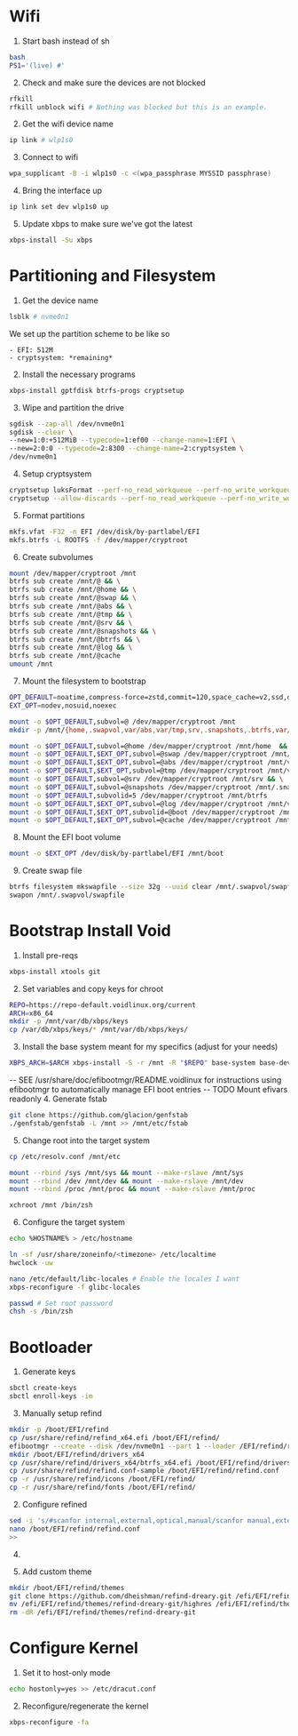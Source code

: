# Wifi
1. Start bash instead of sh
```bash
bash
PS1='(live) #'
```
2. Check and make sure the devices are not blocked
```bash
rfkill
rfkill unblock wifi # Nothing was blocked but this is an example.
```
2. Get the wifi device name
```bash
ip link # wlp1s0
```
3. Connect to wifi
```bash
wpa_supplicant -B -i wlp1s0 -c <(wpa_passphrase MYSSID passphrase)
```
4. Bring the interface up
```bash
ip link set dev wlp1s0 up
```
5. Update xbps to make sure we've got the latest
```bash
xbps-install -Su xbps
```
# Partitioning and Filesystem
1. Get the device name
```bash
lsblk # nvme0n1
```
We set up the partition scheme to be like so
```
- EFI: 512M
- cryptsystem: *remaining*
```
2. Install the necessary programs
```bash
xbps-install gptfdisk btrfs-progs cryptsetup
```
3. Wipe and partition the drive
```bash
sgdisk --zap-all /dev/nvme0n1
sgdisk --clear \
--new=1:0:+512MiB --typecode=1:ef00 --change-name=1:EFI \
--new=2:0:0 --typecode=2:8300 --change-name=2:cryptsystem \
/dev/nvme0n1
```
4. Setup cryptsystem
```bash
cryptsetup luksFormat --perf-no_read_workqueue --perf-no_write_workqueue --type luks2 --cipher aes-xts-plain64 --key-size 512 --iter-time 2000 --pbkdf argon2id --hash sha3-512 /dev/disk/by-partlabel/cryptsystem
cryptsetup --allow-discards --perf-no_read_workqueue --perf-no_write_workqueue --persistent open /dev/disk/by-partlabel/cryptsystem cryptroot
```
5. Format partitions
```bash
mkfs.vfat -F32 -n EFI /dev/disk/by-partlabel/EFI
mkfs.btrfs -L ROOTFS -f /dev/mapper/cryptroot
```
6. Create subvolumes
```bash
mount /dev/mapper/cryptroot /mnt
btrfs sub create /mnt/@ && \
btrfs sub create /mnt/@home && \
btrfs sub create /mnt/@swap && \
btrfs sub create /mnt/@abs && \
btrfs sub create /mnt/@tmp && \
btrfs sub create /mnt/@srv && \
btrfs sub create /mnt/@snapshots && \
btrfs sub create /mnt/@btrfs && \
btrfs sub create /mnt/@log && \
btrfs sub create /mnt/@cache
umount /mnt
```
7. Mount the filesystem to bootstrap
```bash
OPT_DEFAULT=noatime,compress-force=zstd,commit=120,space_cache=v2,ssd,discard=async,autodefrag
EXT_OPT=nodev,nosuid,noexec

mount -o $OPT_DEFAULT,subvol=@ /dev/mapper/cryptroot /mnt
mkdir -p /mnt/{home,.swapvol,var/abs,var/tmp,srv,.snapshots,.btrfs,var/log,boot,var/cache} # Create all the required directories

mount -o $OPT_DEFAULT,subvol=@home /dev/mapper/cryptroot /mnt/home  && \
mount -o $OPT_DEFAULT,$EXT_OPT,subvol=@swap /dev/mapper/cryptroot /mnt/.swapvol && \
mount -o $OPT_DEFAULT,$EXT_OPT,subvol=@abs /dev/mapper/cryptroot /mnt/var/abs && \
mount -o $OPT_DEFAULT,$EXT_OPT,subvol=@tmp /dev/mapper/cryptroot /mnt/var/tmp && \
mount -o $OPT_DEFAULT,subvol=@srv /dev/mapper/cryptroot /mnt/srv && \
mount -o $OPT_DEFAULT,subvol=@snapshots /dev/mapper/cryptroot /mnt/.snapshots && \
mount -o $OPT_DEFAULT,subvolid=5 /dev/mapper/cryptroot /mnt/btrfs
mount -o $OPT_DEFAULT,$EXT_OPT,subvol=@log /dev/mapper/cryptroot /mnt/var/log && \
mount -o $OPT_DEFAULT,$EXT_OPT,subvolid=@boot /dev/mapper/cryptroot /mnt/boot && \
mount -o $OPT_DEFAULT,$EXT_OPT,subvol=@cache /dev/mapper/cryptroot /mnt/var/cache
```
8. Mount the EFI boot volume
```bash
mount -o $EXT_OPT /dev/disk/by-partlabel/EFI /mnt/boot
```
9. Create swap file
```bash
btrfs filesystem mkswapfile --size 32g --uuid clear /mnt/.swapvol/swapfile
swapon /mnt/.swapvol/swapfile
```

# Bootstrap Install Void
1. Install pre-reqs
```bash
xbps-install xtools git
```
2. Set variables and copy keys for chroot
```bash
REPO=https://repo-default.voidlinux.org/current
ARCH=x86_64
mkdir -p /mnt/var/db/xbps/keys
cp /var/db/xbps/keys/* /mnt/var/db/xbps/keys/
```
3. Install the base system meant for my specifics (adjust for your needs) 
```bash
XBPS_ARCH=$ARCH xbps-install -S -r /mnt -R "$REPO" base-system base-devel linux-firmware-amd linux-firmware-qualcomm btrfs-progs cryptsetup refind sbctl sbsigntool gummiboot-efistub efibootmgr efitools lz4 lzip zsh zsh-autosuggestions zsh-completions nano curl wget git
```
-- SEE /usr/share/doc/efibootmgr/README.voidlinux for instructions using efibootmgr to automatically manage EFI boot entries
-- TODO Mount efivars readonly
4. Generate fstab
```bash
git clone https://github.com/glacion/genfstab
./genfstab/genfstab -L /mnt >> /mnt/etc/fstab
```
5. Change root into the target system
```bash
cp /etc/resolv.conf /mnt/etc

mount --rbind /sys /mnt/sys && mount --make-rslave /mnt/sys
mount --rbind /dev /mnt/dev && mount --make-rslave /mnt/dev
mount --rbind /proc /mnt/proc && mount --make-rslave /mnt/proc

xchroot /mnt /bin/zsh
```
6. Configure the target system
```bash
echo %HOSTNAME% > /etc/hostname

ln -sf /usr/share/zoneinfo/<timezone> /etc/localtime
hwclock -uw

nano /etc/default/libc-locales # Enable the locales I want
xbps-reconfigure -f glibc-locales

passwd # Set root password
chsh -s /bin/zsh
```
# Bootloader
1. Generate keys
```bash
sbctl create-keys
sbctl enroll-keys -im
```
3. Manually setup refind
```bash
mkdir -p /boot/EFI/refind
cp /usr/share/refind/refind_x64.efi /boot/EFI/refind/
efibootmgr --create --disk /dev/nvme0n1 --part 1 --loader /EFI/refind/refind_x64.efi --label "rEFInd Boot Manager" --unicode
mkdir /boot/EFI/refind/drivers_x64
cp /usr/share/refind/drivers_x64/btrfs_x64.efi /boot/EFI/refind/drivers_x64
cp /usr/share/refind/refind.conf-sample /boot/EFI/refind/refind.conf
cp -r /usr/share/refind/icons /boot/EFI/refind/
cp -r /usr/share/refind/fonts /boot/EFI/refind/
```
2. Configure refined
```bash
sed -i 's/#scanfor internal,external,optical,manual/scanfor manual,external/' /boot/EFI/refind/refind.conf
nano /boot/EFI/refind/refind.conf
>> 
```
4. 


2. Add custom theme
```bash
mkdir /boot/EFI/refind/themes
git clone https://github.com/dheishman/refind-dreary.git /efi/EFI/refind/themes/refind-dreary-git
mv /efi/EFI/refind/themes/refind-dreary-git/highres /efi/EFI/refind/themes/refind-dreary
rm -dR /efi/EFI/refind/themes/refind-dreary-git
```

# Configure Kernel
1. Set it to host-only mode
```bash
echo hostonly=yes >> /etc/dracut.conf
```
2. Reconfigure/regenerate the kernel
```bash
xbps-reconfigure -fa
```
